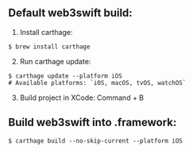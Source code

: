 ## Default web3swift build:

1. Install carthage:
```
$ brew install carthage
```
2. Run carthage update:
``` 
$ carthage update --platform iOS
# Available platforms: `iOS, macOS, tvOS, watchOS`
```
3.  Build project in XCode:
Command + B 

## Build web3swift into .framework:
```
$ carthage build --no-skip-current --platform iOS
```

